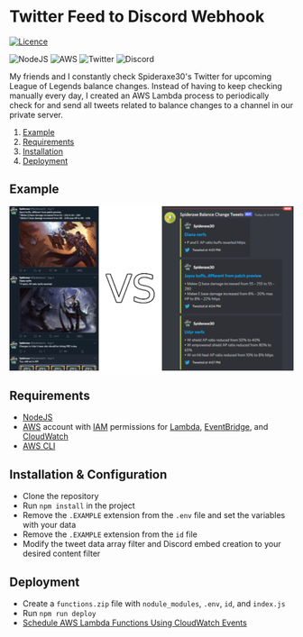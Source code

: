 # Twitter Feed to Discord Webhook

[![Licence](https://img.shields.io/github/license/Ileriayo/markdown-badges?style=for-the-badge)](./LICENSE)


![NodeJS](https://img.shields.io/badge/node.js-6DA55F?style=for-the-badge&logo=node.js&logoColor=white)
![AWS](https://img.shields.io/badge/AWS-%23FF9900.svg?style=for-the-badge&logo=amazon-aws&logoColor=white)
![Twitter](https://img.shields.io/badge/Twitter-%231DA1F2.svg?style=for-the-badge&logo=Twitter&logoColor=white)
![Discord](https://img.shields.io/badge/%3CServer%3E-%237289DA.svg?style=for-the-badge&logo=discord&logoColor=white)

My friends and I constantly check Spideraxe30's Twitter for upcoming League of Legends balance changes. Instead of having to keep checking manually every day, I created an AWS Lambda process to periodically check for and send all tweets related to balance changes to a channel in our private server.

1. [Example](#example)
2. [Requirements](#requirements)
3. [Installation](#installation--configuration)
4. [Deployment](#deployment) 

## Example
![Clogged Twitter feed vs clean Discord feed](./assets/twitter-vs-tweetbot.png)

## Requirements
* [NodeJS](https://nodejs.org/en/)
* [AWS](https://aws.amazon.com/) account with [IAM](https://aws.amazon.com/iam/) permissions for [Lambda](https://aws.amazon.com/lambda/), [EventBridge](https://aws.amazon.com/eventbridge/), and [CloudWatch](https://aws.amazon.com/cloudwatch/)
* [AWS CLI](https://aws.amazon.com/cli/)

## Installation & Configuration
- Clone the repository
- Run `npm install` in the project
- Remove the `.EXAMPLE` extension from the `.env` file and set the variables with your data
- Remove the `.EXAMPLE` extension from the `id` file
- Modify the tweet data array filter and Discord embed creation to your desired content filter

## Deployment
- Create a `functions.zip` file with `nodule_modules`, `.env`, `id`, and `index.js`
- Run `npm run deploy`
- [Schedule AWS Lambda Functions Using CloudWatch Events](https://docs.aws.amazon.com/AmazonCloudWatch/latest/events/RunLambdaSchedule.html)
